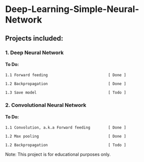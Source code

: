 # Deep-Learning-Simple-Neural-Network

## Projects included:

### 1. Deep Neural Network

#### To Do:
  
    1.1 Forward feeding                           [ Done ]

    1.2 Backpropagation                           [ Done ]

    1.3 Save model                                [ Todo ]

### 2. Convolutional Neural Network

#### To Do:

    1.1 Convolution, a.k.a Forward feeding        [ Done ]

    1.2 Max pooling                               [ Done ]

    1.2 Backpropagation                           [ Todo ]

Note: This project is for educational purposes only.
